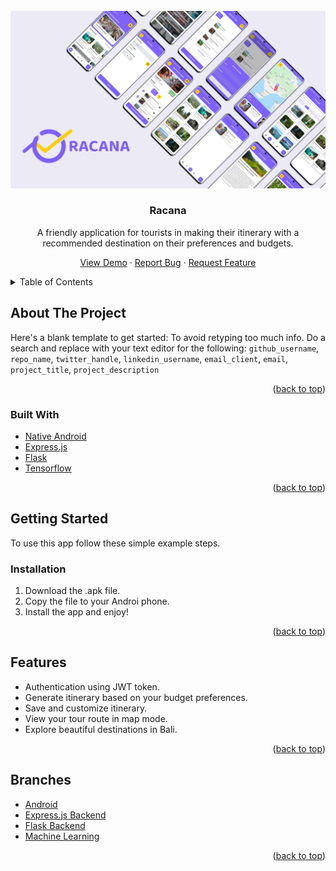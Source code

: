 <div id="top"></div>

<!-- PROJECT LOGO -->
<br />
<div align="center">
  <a href="https://github.com/ekotyoo/Racana">
    <img src="hero.jpg" alt="Logo">
  </a>

<h3 align="center">Racana</h3>
  <p>A friendly application for tourists in making their itinerary with a recommended destination on their preferences and budgets. </p>
  <p align="center">
    <a href="https://github.com/ekotyoo/Racana">View Demo</a>
    ·
    <a href="https://github.com/ekotyoo/Racana/issues">Report Bug</a>
    ·
    <a href="https://github.com/ekotyoo/Racana/issues">Request Feature</a>
  </p>
</div>



<!-- TABLE OF CONTENTS -->
<details>
  <summary>Table of Contents</summary>
  <ol>
    <li>
      <a href="#about-the-project">About The Project</a>
      <ul>
        <li><a href="#built-with">Built With</a></li>
      </ul>
    </li>
    <li>
      <a href="#getting-started">Getting Started</a>
      <ul>
        <li><a href="#prerequisites">Prerequisites</a></li>
        <li><a href="#installation">Installation</a></li>
      </ul>
    </li>
    <li><a href="#usage">Usage</a></li>
    <li><a href="#roadmap">Roadmap</a></li>
    <li><a href="#contributing">Contributing</a></li>
    <li><a href="#license">License</a></li>
    <li><a href="#contact">Contact</a></li>
    <li><a href="#acknowledgments">Acknowledgments</a></li>
  </ol>
</details>



<!-- ABOUT THE PROJECT -->
## About The Project

Here's a blank template to get started: To avoid retyping too much info. Do a search and replace with your text editor for the following: `github_username`, `repo_name`, `twitter_handle`, `linkedin_username`, `email_client`, `email`, `project_title`, `project_description`

<p align="right">(<a href="#top">back to top</a>)</p>



### Built With

* [Native Android](https://www.android.com/)
* [Express.js](https://reactjs.org/)
* [Flask](https://palletsprojects.com/)
* [Tensorflow](https://www.tensorflow.org/)

<p align="right">(<a href="#top">back to top</a>)</p>



<!-- GETTING STARTED -->
## Getting Started

To use this app follow these simple example steps.

### Installation

1. Download the .apk file.
2. Copy the file to your Androi phone.
3. Install the app and enjoy!

<p align="right">(<a href="#top">back to top</a>)</p>



<!-- USAGE EXAMPLES -->
## Features

* Authentication using JWT token.
* Generate itinerary based on your budget preferences.
* Save and customize itinerary.
* View your tour route in map mode.
* Explore beautiful destinations in Bali.

<p align="right">(<a href="#top">back to top</a>)</p>



<!-- ROADMAP -->
## Branches

* [Android](https://github.com/ekotyoo/Racana/tree/racana-mobile)
* [Express.js Backend](https://github.com/ekotyoo/Racana/tree/racana-api-express)
* [Flask Backend](https://github.com/ekotyoo/Racana/tree/racana-api-flask)
* [Machine Learning](https://github.com/ekotyoo/Racana/tree/racana-ml)

<p align="right">(<a href="#top">back to top</a>)</p>

